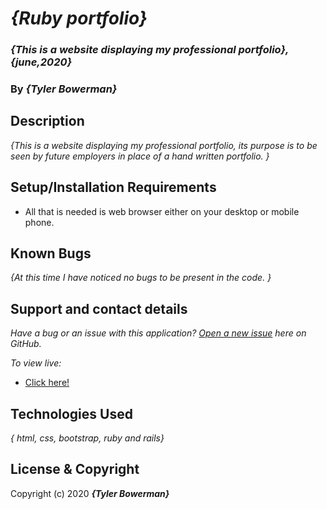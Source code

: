 # _{Ruby portfolio}_

### _{This is a website displaying my professional portfolio}, {june,2020}_

### By _**{Tyler Bowerman}**_

## Description

_{This is a website displaying my professional portfolio, its purpose is to be seen by future employers in place of a hand written portfolio. }_

## Setup/Installation Requirements

* All that is needed is web browser either on your desktop or mobile phone.

## Known Bugs

_{At this time I have noticed no bugs to be present in the code. }_

## Support and contact details

_Have a bug or an issue with this application? [Open a new issue](https://github.com/bowty14/Ruby-portfolio/issues) here on GitHub._

_To view live:_
* [Click here!](https://github.com/bowty14/Ruby-portfolio.git)


## Technologies Used

_{ html, css, bootstrap, ruby and rails}_

## License & Copyright

Copyright (c) 2020 **_{Tyler Bowerman}_**
